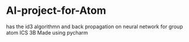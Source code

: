 # AI-project-for-Atom
has the id3 algorithmn and back propagation on neural network
for group atom  ICS 3B
Made using pycharm
